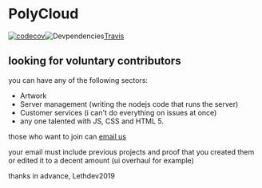 # PolyCloud
[![codecov](https://codecov.io/gh/Poly-Development/PolyCloud/branch/master/graph/badge.svg)](https://codecov.io/gh/Poly-Development/PolyCloud)![Devpendencies](https://david-dm.org/Poly-Development/PolyCloud.svg)[Travis](https://travis-ci.org/Poly-Development/PolyCloud.svg?branch=master)
## looking for voluntary contributors
you can have any of the following sectors:
* Artwork
* Server management (writing the nodejs code that runs the server)
* Customer services (i can't do everything on issues at once)
* any one talented with JS, CSS and HTML 5.

those who want to join can [email us](mailto:poly.development@outlook.com)

your email must include previous projects and proof that you created them or edited it to a decent amount (ui overhaul for example)

thanks in advance,
Lethdev2019
